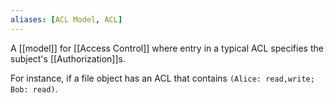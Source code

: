 ```yaml
---
aliases: [ACL Model, ACL]
---
```


A [[model]] for [[Access Control]] where entry in a typical ACL specifies the subject's [[Authorization]]s.

For instance, if a file object has an ACL that contains `(Alice: read,write; Bob: read)`.